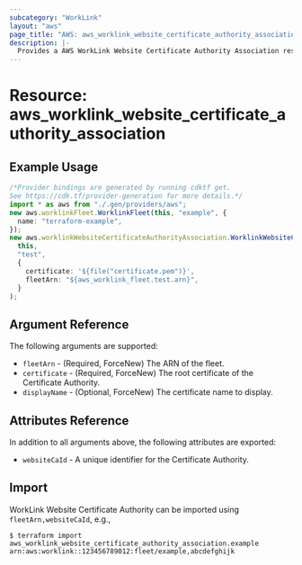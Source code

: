 ```yaml
---
subcategory: "WorkLink"
layout: "aws"
page_title: "AWS: aws_worklink_website_certificate_authority_association"
description: |-
  Provides a AWS WorkLink Website Certificate Authority Association resource.
---
```


# Resource: aws\_worklink\_website\_certificate\_authority\_association

## Example Usage

```typescript
/*Provider bindings are generated by running cdktf get.
See https://cdk.tf/provider-generation for more details.*/
import * as aws from "./.gen/providers/aws";
new aws.worklinkFleet.WorklinkFleet(this, "example", {
  name: "terraform-example",
});
new aws.worklinkWebsiteCertificateAuthorityAssociation.WorklinkWebsiteCertificateAuthorityAssociation(
  this,
  "test",
  {
    certificate: '${file("certificate.pem")}',
    fleetArn: "${aws_worklink_fleet.test.arn}",
  }
);

```

## Argument Reference

The following arguments are supported:

* `fleetArn` - (Required, ForceNew) The ARN of the fleet.
* `certificate` - (Required, ForceNew) The root certificate of the Certificate Authority.
* `displayName` - (Optional, ForceNew) The certificate name to display.

## Attributes Reference

In addition to all arguments above, the following attributes are exported:

* `websiteCaId` - A unique identifier for the Certificate Authority.

## Import

WorkLink Website Certificate Authority can be imported using `fleetArn,websiteCaId`, e.g.,

```console
$ terraform import aws_worklink_website_certificate_authority_association.example arn:aws:worklink::123456789012:fleet/example,abcdefghijk
```
